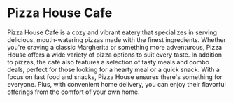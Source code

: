 # Pizza House Cafe
Pizza House Café is a cozy and vibrant eatery that specializes in serving delicious, mouth-watering pizzas made with the finest ingredients. Whether you're craving a classic Margherita or something more adventurous, Pizza House offers a wide variety of pizza options to suit every taste. In addition to pizzas, the café also features a selection of tasty meals and combo deals, perfect for those looking for a hearty meal or a quick snack. With a focus on fast food and snacks, Pizza House ensures there's something for everyone. Plus, with convenient home delivery, you can enjoy their flavorful offerings from the comfort of your own home.

